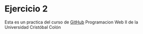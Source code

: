 # Ejercicio 2
Esta es un practica del curso de [GitHub](https://av-exactas.ucc.mx/mod/assign/view.php?id=7626) Programacion Web II de la Universidad Cristóbal Colón
